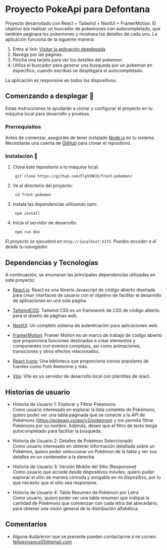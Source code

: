 # Proyecto PokeApi para Defontana

Proyecto desarrollado con React + Tailwind + NextUI + FramerMotion.
El objetivo era realizar un buscador de pokemones con autocompletado, que también paginara los pokemones y mostrara los detalles de cada uno.
La aplicación funciona de la siguente manera: 

1. Entra al link: [Visitar la aplicación desplegada](https://frontend-pokemon-flp.vercel.app/)
2. Navega por las páginas.
3. Pincha una tarjeta para ver los detalles del pokemon.
4. Utiliza el buscador para generar una busqueda por un pokemon en especifíco, cuando escribas se desplegara el autocompletado.

La aplicación es responsive en todos los dispositivos.

## Comenzando a desplegar 🚀

Estas instrucciones te ayudarán a clonar y configurar el proyecto en tu máquina local para desarrollo y pruebas.

### Prerrequisitos

Antes de comenzar, asegúrate de tener instalado [Node.js](https://nodejs.org/) en tu sistema. Necesitarás una cuenta de [GitHub](https://github.com/) para clonar el repositorio.

### Instalación 🔧

1. Clona este repositorio a tu máquina local:

   ```
    git clone https://github.com/FlpVVNCO/front-pokemon/
   ```
   
2. Ve al directorio del proyecto:

   ```
    cd front-pokemon
   ```
3. Instala las dependencias utilizando npm:

   ```
    npm install
   ```

4. Inicia el servidor de desarrollo:

   ```
    npm run dev
   ```

_El proyecto se ejecutará en `http://localhost:5173`. Puedes acceder a él desde tu navegador._

## Dependencias y Tecnologías

A continuación, se enumeran las principales dependencias utilizadas en este proyecto:

- [React.js](https://react.dev/): React es una librería Javascript de código abierto diseñada para crear interfaces de usuario con el objetivo de facilitar el desarrollo de aplicaciones en una sola página.

- [TailwindCSS](https://tailwindcss.com/): Tailwind CSS es un framework de CSS de código abierto​ para el diseño de páginas web.

- [NextUI](https://nextui.org/): Un completo sistema de autenticación para aplicaciones web.

- [FramerMotion](https://www.framer.com/): Framer Motion es un marco de trabajo de código abierto que proporciona funciones destinadas a crear elementos y componentes con eventos complejos, así como animaciones, transiciones y otros efectos relacionados.

- [React Icons](https://react-icons.github.io/react-icons/): Una biblioteca que proporciona iconos populares de fuentes como Font Awesome y más.

- [Vite](https://es.vitejs.dev/): Vite es un servidor de desarrollo local con plantillas de react.

## Historias de usuario

- Historia de Usuario 1: Explorar y Filtrar Pokemons<br>
Como usuario interesado en explorar la lista completa de Pokémons, quiero poder ver una tabla paginada que se conecte a la API de Pokémons (https://pokeapi.co/api/v2/pokemon) y me permita filtrar Pokémons por su nombre. Además, deseo que el filtro de texto tenga autocompletado para facilitar la búsqueda.

- Historia de Usuario 2: Detalles de Pokémon Seleccionado<br>
Como usuario interesado en obtener información detallada sobre un Pokémon, quiero poder seleccionar un Pokémon de la tabla y ver sus detalles en un contenedor a la derecha.

- Historia de Usuario 3: Versión Mobile del Sitio (Responsive)<br>
Como usuario que accede desde dispositivos móviles, quiero poder explorar el sitio de manera cómoda y amigable en mi dispositivo, por lo que necesito que el sitio sea responsive.

- Historia de Usuario 4: Tabla Resumen de Pokémon por Letra<br>
Como usuario, quiero poder ver una tabla resumen que indique la cantidad de Pokémons que comienzan con cada letra del abecedario, para obtener una visión general de la distribución alfabética.

## Comentarios

- Alguna duda/error que se presente pueden contactarme a mi correo: felipevivanco05@gmail.com

